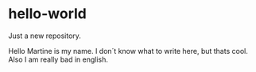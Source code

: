 # hello-world
Just a new repository.




Hello Martine is my name. 
I don´t know what to write here, but thats cool. Also I am really bad in english.
